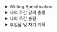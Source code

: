 <details>
<summary>Writing Specification</summary>
<div markdown="1">

>Date : 22.02.11
>
>강좌 분류 : None
>
>>강좌 번호 : None
>>
>>제목 : None

</div>
</details>

<details>
<summary>나의 주간 강의 총평</summary>
<div markdown="1">

사실.. Data Visualization도 당연히 중요한 내용인데,(난 오히려 이게 한 50%는 먹는다고 보는데)

여기 boostcamp를 진행 중인 모든 캠퍼들에게 너무나도 큰, 말 그대로 **초대형 주제** 중 하나인

Deep Learning Basic이 올라오면서 제대로 묻혀버렸다. 지못미...는 모르겠고 보긴 해야지 ㅎ.

DL Basic은 얼마나 깊이 공부하느냐에 따라서 차후 SOTA 논문을 이해하는 것에 있어서 중요한 밑바탕이 된다.

당연한 소리겠지만, 이렇게 이야기하는 것에는 DL Basic을 제대로 이해해야한다는 중요성을 강조하는 것이다.

그러나 강의를 들으면 알겠지만, DL Basic의 바탕은 수학/공학/통계학 등 모두 기존에 우리가 수강한 과목들이다.

나는 이 부분을 수강하면서 최대한 기존에 있었던 많은 공학적 테크닉에 연관지어서 듣고자 했다.

<details>
<summary>맨날 말하는 뻘한 소리들과 더 나아가기 위한 헛소리들.. 안 봐도 됨.</summary>
<div markdown="1">

내가 이전에 작성했던 RNN에서 나온 FIR/IIR 개념, 왜 중요했는지 기억하는가?

이 개념을 제대로 이해하고 있다면,(최소한 z-domain에서의 전달 함수 개념을 어렴풋이라도 이해한다면)

LSTM에서 gate들이 Activation 함수로 Sigmoid 함수를 써야했던 이유와,

Gate 외에 다른 Signal path들이 ACtivation 함수로 ReLU가 아닌 tanh을 써야했던 이유를 유추할 수 있다.

GRU는 왜 LSTM과 달리 gate를 1개만 사용해서 조절할 수 있었을까?

과거의 정보와 현재의 정보 사이의 조절 비율을 2개의 gate로 각각 조절하는 LSTM과 달리,

1개의 gate와 Bilinear Interpolation 개념을 활용하여 전체 정보의 총합을 1로 만든다는 철학을 이해한다면

GRU가 Gate를 1개만 사용할 수 있다는 점을 이해하기 쉬웠지 않았을까?
>(사실 이건 대학원에서도 이해 못 했었는데)

그리고 그로 인해 얻은 장점은 시스템의 단순화(가중치의 감소)를 유도해내어 학습이 더 잘 된다거나...

이런 철학들을 이해하는게 핵심이라고 생각하고 주력해왔다.(정리는 많아지고, 늦어지고, 강박은 커지지만.)

이렇게 공부하면서 뭐 이런 저런 생각들이 조금 든 것들이 있는데 여기 적고 나중에 한 번 봐야겠다.

1. FCN/CNN/RNN 등 신경망의 철학은 무엇일까? 기존의 시스템에서 어떻게 인사이트를 얻을 수 있을까?

Affine Transformation, 나는 Computer Vision을 대학교에서 수강하면서 이것만큼 많이 들어본 단어가 드물다.

언급은 안해도, 모든 Convolution 필터 개념들이 Affine Transformation 개념을 가지고 있다.
> 내가 알기론 대신 비선형함수를 적용하면 안 된다. 선형 변환이기 때문이다.
>> 이것도 보면, Transformer 생각도 조금 고쳐야한다니까.

Affine Transformation에 대한 생각을 적어놓는 이유는 3번과 직결된다.

2. ResNet의 철학은 무엇일까? 어떤 시스템에 비유할 수 있을까?

ResNet에서의 Shortcut Connection을 시스템 제어적인 측면에서는 바라볼 수는 없을까?

잔차를 조절한다는 개념은 Regulator였나.. 그런 LQR 제어(칼만 필터) 같은 시스템에서 많이 본 것 같다.

3. Transformer가 왜 RNN 같은 Autoregressive Model을 압도할 수 있었을까?

Transformer는 RNN과 달리 모든 데이터를 담아둔다.

나는 여기서 Reinforcement Learning과 Dynamic Programming과의 관계가

RNN 계열 모델과 Transformer 계열 모델의 관계와 유사하다고 생각한다.

모든 데이터에 대한 관계를 Attention으로 규정하고 다차원으로 미리 학습하는 Transformer가

그 모든 관계를 1차원적인 관계로만 학습했던 Autoregressive Model을 압도하는 것이 당연하다면,

Autoregressive Model이 Transformer에서 다루는 모든 변수들의 관계를 다차원으로 학습하게 된다면 

Transformer를 압도할 수 있는 구도가 형성될 수도 있지 않을까?

그리고 그것이 가능하다면, Transformer는 RNN과 다른 것이 무엇일까?
>그러나 지금까지의 나의 의견은 그 둘은 분명히 다른 구조라고 생각한다.
>> 이유는 Positional Encoding이 RNN에 적용할 수 없기 때문이라고(적용하면 RNN이 아니게 되어버리는)
>>
>> 생각 중이긴 한데, 이것도 달라질 순 있다. 늘 그렇듯 정답은 없고 현재까지의 나의 답만 있을 뿐이다.

뭐 그런 생각들? 공부하면서 생각난 것들을 조금 끄적여보았다.

</div>
</details>

뭐... 지켜진 것도, 지키지 못한 것도 있으니 아쉽기는 매한가지이나,

이렇게 공부를 터프하게 해본 적도 대학교 3~4학년 이후로 오랜만이다.

**대학원 때는 뭐했냐고..?** 그 땐 새로운 걸 배우고 해보는 것에 집중하느라,

또 시스템을 구현한다는 재미에 너무 빠져있던 터라, 이렇게 깊은 생각을 할 여유가 없었다.

무엇보다 지도교수님이 부탁하신 일이나 나의 연구를 처리하고 진행하는 것에 최대한 정성들여 집중하다보니

이론적인 공부에 상상을 더할 여유가 없었다는 핑계도 있긴 했고.

취준도 해야하는데, 공부할수록 너무 재밌어진다.

이 괴리가 나한텐 항상 너무 아쉽다.

</div>
</details>

<details>
<summary>나의 주간 총평</summary>
<div markdown="1">

1. 잘했던 것, 좋았던 것, 계속할 것
   
   Transformer를 드디어 이해해보기 시작한 것.
   > Attention is all you need를 다운만 한 6번 받은 것 같다.
   >
   > 그런데 제대로 공부한 적이 없다. 사실 옆 사람이 알려줬는데 이해를 못 했다.
   >
   > 그러나 이번 boostcamp의 강의를 바탕으로 다시 한 번 볼 수 있어서 좋았다.
   >
   > 원래 논문을 먼저 읽어서 나의 insight를 만든 다음에 타인의 insight와 비교하는 것으로 공부하는데
   >
   > 상황이 상황이니만큼, 일단 타인의 insight를 바탕으로 나의 insight를 만드는 것으로 선회하였따.

   AlexNet을 직접 구현해봤다.
   > R-CNN을 공부하는 과정에서 AlexNet을 직접 구현해봤다.
   >
   > 아직 코딩이 미숙하지만, 이렇게 뚝딱뚝딱 해보면서 늘 것이라고 생각하고 있다.
   >
   > 추가적으로 ViT를 구현해보고 싶어졌다. 갑자기 개인적으로 궁금해진 것이 생겨서.
   >> Positional Encoding이 이미지에서 어떻게 영향을 미치는지 실험적으로 궁금해졌다.

   RCNN을 공부(해보긴)했다.
   > ~~단점이 더 많을 듯 ㅋㅋㅋㅋㅋㅋㅋㅋㅋㅋㅋㅋㅋㅋㅋㅋㅋㅋㅋㅋㅋㅋㅋㅋㅋㅋㅋㅋㅋㅋ~~

   ResNet 구현한 것을 A/S해보고 있다.
   > Github에 구현한 것을 당당히 post할 수 있는 수준으로 구현하고자 함.
   >
   > Tensorboard 등을 활용해보려고 함.

2. 잘못했던 것, 아쉬운 것, 부족한 것과 그 개선 방향
   
   R-CNN 공부/구현이 제대로 안 된 것.**(멘탈 나감 주의)**
   > 일단 R-CNN은 그냥 하기엔 너무 어려운 주제였다.(당연하다.)
   >
   > 그러나 그 것이 면죄부가 될 순 없다.(이것도 당연하다.)
   >> 심지어 공부가 제대로 안 된 증거로 내용 파악을 잘못하고 있었음. 이건 면죄가 안 됨. ㄹㅇㅋㅋ
   >
   > 고로 난 ~~멍청이~~ 다 ㅠㅠ.(이것도 당연하....면 안 되는데?)
   >> 멍청이는 공부를 해야한다. ~~커피를 사와라 멍청이. 밤샘이다. ~~

   생활 패턴이 망가졌다.
   > 심각하게 망가졌다. 11시간자고 4시간자고 4시간자고 11시간자고 4시간자고 2시간자고 11시간자고 ~~레전드~~
   >
   > 운동도 안한다. 극약처방으로 일단 먹는 것을 줄이고 있긴 한데.. 운동을 해야한다.
   >
   > 근육이 뻐근해지고 손목이 아파오고 있다. 리얼 위험한 징조다.
   >> 따라서, 스스로 뭔가 바뀌긴 해야한다.

3. 도전할 것, 시도할 것
   
   도전할 것 : Transformer 공부 및 발표 준비

   시도할 것 : ViT 공부 및 구현, Positional Encoding에 따른 변화 실험

   둘 다 할 수 있도록 최선을 다해야겠다.


4. 키워드, 알게된 것, 느낀 점
   
   AlexNet을 구현해보았다.

   기존의 지식과 더불어 Transformer를 이해해보려고 했다.

</div>
</details>

<details>
<summary>후일담 및 차기 계획</summary>
<div markdown="1">

주말은 늘 바쁘다.

> 모든 주말은 바쁘다.

그런데 주중도 늘 바쁘다.

> 모든 주중은 바쁘다.

주중과 주말을 합치면 매일이 된다.

> 매일이..바쁘다?

~~ ??? : 그만해~~~~ 이러다 다 죽어~~~~~~~~

주말 간 계획

1. Transformer 공부 및 발표 준비
   
2. 이번 주 정리 미흡한 부분 수정 및 Notion 개제
   
3. 스몰톡 준비해보기

</div>
</details>

